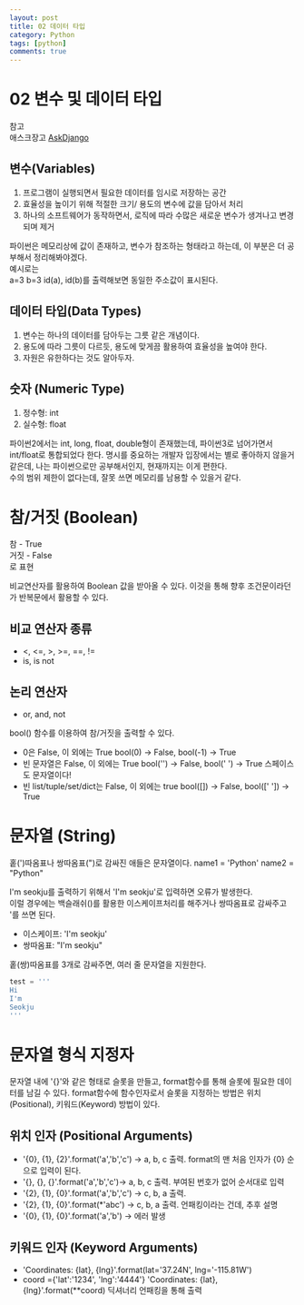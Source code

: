 ```yaml
---
layout: post
title: 02 데이터 타입
category: Python
tags: [python]
comments: true
---
```

02 변수 및 데이터 타입
==============

참고  
애스크장고  [AskDjango](https://www.askcompany.kr/)

## 변수(Variables)

1. 프로그램이 실행되면서 필요한 데이터를 임시로 저장하는 공간
2. 효율성을 높이기 위해 적절한 크기/ 용도의 변수에 값을 담아서 처리
3. 하나의 소프트웨어가 동작하면서, 로직에 따라 수많은 새로운 변수가 생겨나고 변경되며 제거

파이썬은 메모리상에 값이 존재하고, 변수가 참조하는 형태라고 하는데, 이 부분은 더 공부해서 정리해봐야겠다.  
예시로는  
a=3
b=3
id(a), id(b)를 출력해보면 동일한 주소값이 표시된다.  

## 데이터 타입(Data Types)

1. 변수는 하나의 데이터를 담아두는 그릇 같은 개념이다.
2. 용도에 따라 그릇이 다르듯, 용도에 맞게끔 활용하여 효율성을 높여야 한다.
3. 자원은 유한하다는 것도 알아두자.

## 숫자 (Numeric Type)

1. 정수형: int
2. 실수형: float

파이썬2에서는 int, long, float, double형이 존재했는데, 파이썬3로 넘어가면서 int/float로 통합되었다 한다.
명시를 중요하는 개발자 입장에서는 별로 좋아하지 않을거 같은데, 나는 파이썬으로만 공부해서인지, 현재까지는 이게 편한다.  
수의 범위 제한이 없다는데, 잘못 쓰면 메모리를 남용할 수 있을거 같다.  

# 참/거짓 (Boolean)
참   - True  
거짓 - False  
로 표현  

비교연산자를 활용하여 Boolean 값을 받아올 수 있다. 이것을 통해 향후 조건문이라던가 반복문에서 활용할 수 있다.  

## 비교 연산자 종류
- <, <=, >, >=, ==, !=
- is, is not

## 논리 연산자
- or, and, not

bool() 함수를 이용하여 참/거짓을 출력할 수 있다.
- 0은 False, 이 외에는 True bool(0) -> False, bool(-1) -> True
- 빈 문자열은 False, 이 외에는 True bool('') -> False, bool(' ') -> True 스페이스도 문자열이다!
- 빈 list/tuple/set/dict는 False, 이 외에는 true bool([]) -> False, bool([' ']) -> True


# 문자열 (String)
홑(')따옴표나 쌍따옴표(")로 감싸진 애들은 문자열이다.
name1 = 'Python'
name2 = "Python"

I'm seokju를 출력하기 위해서 'I'm seokju'로 입력하면 오류가 발생한다.  
이럴 경우에는 백슬래쉬(\)를 활용한 이스케이프처리를 해주거나 쌍따옴표로 감싸주고 '를 쓰면 된다.  

- 이스케이프: 'I\'m seokju'
- 쌍따옴표: "I'm seokju"

홑(쌍)따옴표를 3개로 감싸주면, 여러 줄 문자열을 지원한다.  
```python
test = '''
Hi
I'm
Seokju
'''
```

# 문자열 형식 지정자
문자열 내에 '{}'와 같은 형태로 슬롯을 만들고, format함수를 통해 슬롯에 필요한 데이터를 남길 수 있다.
format함수에 함수인자로서 슬롯을 지정하는 방법은 위치(Positional), 키워드(Keyword) 방법이 있다.

## 위치 인자 (Positional Arguments)
- '{0}, {1}, {2}'.format('a','b','c') -> a, b, c 출력. format의 맨 처음 인자가 {0} 순으로 입력이 된다.
- '{}, {}, {}'.format('a','b','c')-> a, b, c 출력. 부여된 번호가 없어 순서대로 입력
- '{2}, {1}, {0}'.format('a','b','c') -> c, b, a 출력.
- '{2}, {1}, {0}'.format(*'abc') -> c, b, a 출력. 언패킹이라는 건데, 추후 설명
- '{0}, {1}, {0}'.format('a','b') -> 에러 발생

## 키워드 인자 (Keyword Arguments)
- 'Coordinates: {lat}, {lng}'.format(lat='37.24N', lng='-115.81W')
- coord ={'lat':'1234', 'lng':'4444'}
  'Coordinates: {lat}, {lng}'.format(\**coord) 딕셔너리 언패킹을 통해 출력

